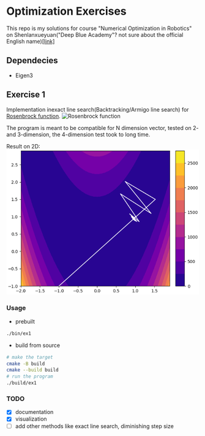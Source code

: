 # Optimization Exercises
This repo is my solutions for course "Numerical Optimization in Robotics" on Shenlanxueyuan("Deep Blue Academy"? not sure about the official English name)[[link]](https://www.shenlanxueyuan.com/)

## Dependecies
- Eigen3

## Exercise 1
Implementation inexact line search(Backtracking/Armigo line search) for [Rosenbrock function](https://en.wikipedia.org/wiki/Rosenbrock_function).
![Rosenbrock function](https://upload.wikimedia.org/wikipedia/commons/thumb/6/68/Rosenbrock-contour.svg/450px-Rosenbrock-contour.svg.png)

The program is meant to be compatible for N dimension vector, tested on 2- and 3-dimension, the 4-dimension test took to long time.

Result on 2D:
![Result](./media/2D_inexact.png) 
### Usage
- prebuilt
```bash
./bin/ex1
```
- build from source
```bash
# make the target
cmake -B build
cmake --build build
# run the program
./build/ex1
```
### TODO
- [x] documentation
- [x] visualization
- [ ] add other methods like exact line search, diminishing step size